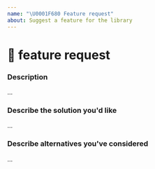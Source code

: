```yaml
---
name: "\U0001F680 Feature request"
about: Suggest a feature for the library
---
```

<!--
    Please search open and closed issues before submitting a new one.
    Existing issues often contain information about workarounds, resolution or progress updates.
-->

# 🚀 feature request

### Description
<!-- A clear and concise description of the problem or missing capability... -->

<!-- ✍️--> ...


### Describe the solution you'd like
<!-- If you have a solution in mind, please describe it. -->

<!-- ✍️--> ...


### Describe alternatives you've considered
<!-- Have you considered any alternative solutions or workarounds ? -->

<!-- ✍️--> ...
